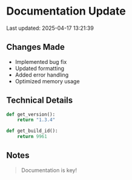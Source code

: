 # Documentation Update

Last updated: 2025-04-17 13:21:39

## Changes Made
- Implemented bug fix
- Updated formatting
- Added error handling
- Optimized memory usage

## Technical Details
```python
def get_version():
    return "1.3.4"

def get_build_id():
    return 9961
```

## Notes
> Documentation is key!
